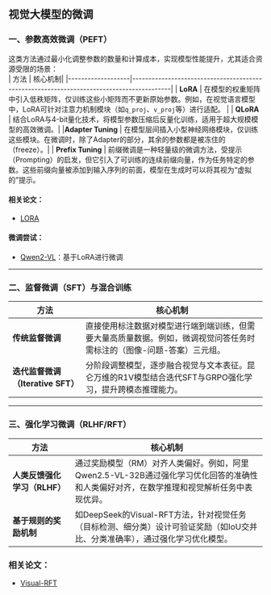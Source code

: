 ## 视觉大模型的微调

### 一、**参数高效微调（PEFT）**  
这类方法通过最小化调整参数的数量和计算成本，实现模型性能提升，尤其适合资源受限的场景：  
| 方法              | 核心机制|
|-------------------|------------------------------------------------------------------------------------------|
| **LoRA**              | 在模型的权重矩阵中引入低秩矩阵，仅训练这些小矩阵而不更新原始参数。例如，在视觉语言模型中，LoRA可针对注意力机制模块（如`q_proj`、`v_proj`等）进行适配。 |
| **QLoRA**             | 结合LoRA与4-bit量化技术，将模型参数压缩后反量化训练，适用于超大规模模型的高效微调。|
|**Adapter Tuning**     | 在模型层间插入小型神经网络模块，仅训练这些模块。在微调时，除了Adapter的部分，其余的参数都是被冻住的（freeze）。|
| **Prefix Tuning**     | 前缀微调是一种轻量级的微调方法，受提示（Prompting）的启发，但它引入了可训练的连续前缀向量，作为任务特定的参数。这些前缀向量被添加到输入序列的前面，模型在生成时可以将其视为“虚拟的”提示。  

#### 相关论文：
- [LORA](https://arxiv.org/pdf/2106.09685)

#### 微调尝试：
- [Qwen2-VL](https://github.com/GoGoGodeep/VLM-Finetune/tree/main/Qwen2-VL)：基于LoRA进行微调

---

### 二、**监督微调（SFT）与混合训练**  
| 方法              | 核心机制|
|-------------------|------------------------------------------------------------------------------------------|
| **传统监督微调**                  | 直接使用标注数据对模型进行端到端训练，但需要大量高质量数据。例如，微调视觉问答任务时需标注的（图像-问题-答案）三元组。   |
| **迭代监督微调（Iterative SFT）** | 分阶段调整模型，逐步融合视觉与文本表征。昆仑万维的R1V模型结合迭代SFT与GRPO强化学习，提升跨模态推理能力。               |

---

### 三、**强化学习微调（RLHF/RFT）**  
| 方法              | 核心机制|
|-------------------|------------------------------------------------------------------------------------------|
| **人类反馈强化学习（RLHF）**   | 通过奖励模型（RM）对齐人类偏好。例如，阿里Qwen2.5-VL-32B通过强化学习优化回答的准确性和人类偏好对齐，在数学推理和视觉解析任务中表现优异。    |
| **基于规则的奖励机制**         | 如DeepSeek的Visual-RFT方法，针对视觉任务（目标检测、细分类）设计可验证奖励（如IoU交并比、分类准确率），通过强化学习优化模型。              |

### 相关论文：
- [Visual-RFT](https://arxiv.org/abs/2503.01785)

